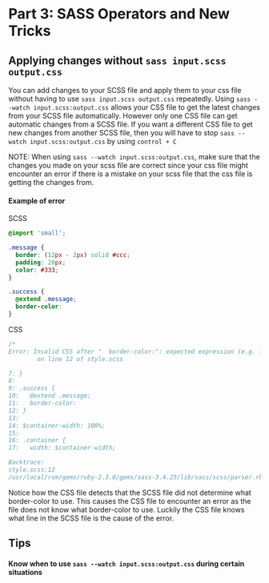 # Part 3: SASS Operators and New Tricks

## Applying changes without `sass input.scss output.css`

You can add changes to your SCSS file and apply them to your css file without having to use 
`sass input.scss output.css` repeatedly. Using `sass --watch input.scss:output.css` allows your CSS
file to get the latest changes from your SCSS file automatically. However only one CSS file can get automatic changes
from a SCSS file. If you want a different CSS file to get new changes from another SCSS file, then you will have to stop 
`sass --watch input.scss:output.css` by using `control + C`

NOTE: When using `sass --watch input.scss:output.css`, make sure that the changes you made on your scss file are correct 
since your css file might encounter an error if there is a mistake on your scss file that the css file is getting the changes
from.

#### Example of error

SCSS
```SCSS
@import 'small';

.message {
  border: (12px - 2px) solid #ccc;
  padding: 20px;
  color: #333;
}

.success {
  @extend .message;
  border-color:
}
```

CSS
```CSS
/*
Error: Invalid CSS after "  border-color:": expected expression (e.g. 1px, bold), was "}"
        on line 12 of style.scss

7: }
8: 
9: .success {
10:   @extend .message;
11:   border-color: 
12: }
13: 
14: $container-width: 100%;
15: 
16: .container {
17:   width: $container-width;

Backtrace:
style.scss:12
/usr/local/rvm/gems/ruby-2.3.0/gems/sass-3.4.23/lib/sass/scss/parser.rb:1207:in `expected'
```

Notice how the CSS file detects that the SCSS file did not determine what border-color to use. This causes the CSS file to 
encounter an error as the file does not know what border-color to use. Luckily the CSS file knows what line in the SCSS file is
the cause of the error.


## Tips

#### Know when to use `sass --watch input.scss:output.css` during certain situations



